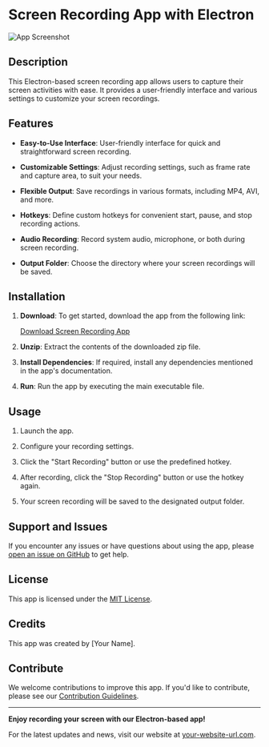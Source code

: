 # Screen Recording App with Electron

![App Screenshot](screenshot.png)

## Description

This Electron-based screen recording app allows users to capture their screen activities with ease. It provides a user-friendly interface and various settings to customize your screen recordings.

## Features

- **Easy-to-Use Interface**: User-friendly interface for quick and straightforward screen recording.

- **Customizable Settings**: Adjust recording settings, such as frame rate and capture area, to suit your needs.

- **Flexible Output**: Save recordings in various formats, including MP4, AVI, and more.

- **Hotkeys**: Define custom hotkeys for convenient start, pause, and stop recording actions.

- **Audio Recording**: Record system audio, microphone, or both during screen recording.

- **Output Folder**: Choose the directory where your screen recordings will be saved.

## Installation

1. **Download**: To get started, download the app from the following link:

   [Download Screen Recording App](#insert-google-drive-link-here)

2. **Unzip**: Extract the contents of the downloaded zip file.

3. **Install Dependencies**: If required, install any dependencies mentioned in the app's documentation.

4. **Run**: Run the app by executing the main executable file.

## Usage

1. Launch the app.

2. Configure your recording settings.

3. Click the "Start Recording" button or use the predefined hotkey.

4. After recording, click the "Stop Recording" button or use the hotkey again.

5. Your screen recording will be saved to the designated output folder.

## Support and Issues

If you encounter any issues or have questions about using the app, please [open an issue on GitHub](#insert-github-issue-url-here) to get help.

## License

This app is licensed under the [MIT License](LICENSE.md).

## Credits

This app was created by [Your Name].

## Contribute

We welcome contributions to improve this app. If you'd like to contribute, please see our [Contribution Guidelines](CONTRIBUTING.md).

---

**Enjoy recording your screen with our Electron-based app!**

For the latest updates and news, visit our website at [your-website-url.com](#insert-website-url-here).
